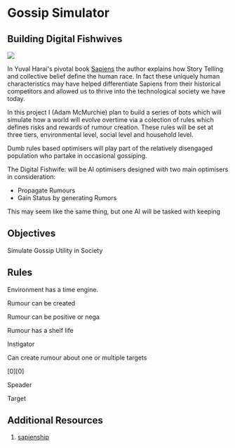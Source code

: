# Gossip Simulator 

## Building Digital Fishwives 


![](https://cf.girlsaskguys.com/q3478164/primary-share.png?33)

In Yuval Harai's pivotal book [Sapiens](https://www.ynharari.com/book/sapiens-2/) the author explains how Story Telling and collective belief define the human race. In fact these uniquely human characteristics may have helped differentiate Sapiens from their historical competitors and allowed us to thrive into the technological society we have today. 

In this project I (Adam McMurchie) plan to build a series of bots which will simulate how a world will evolve overtime via a colection of rules which defines risks and rewards of rumour creation. These rules will be set at three tiers, environmental level, social level and household level. 

 Dumb rules based optimisers will play part of the relatively disengaged population who partake in occasional gossiping. 

 The Digital Fishwife: will be AI optimisers designed with two main optimisers in consideration:

 - Propagate Rumours
 - Gain Status by generating Rumors

 This may seem like the same thing, but one AI will be tasked with keeping 



Objectives
-----------

Simulate Gossip Utility in Society






Rules
-----------------


Environment has a time engine. 

Rumour can be created

Rumour can be positive or nega

Rumour has a shelf life


Instigator

Can create rumour about one or multiple targets

[0][0] 




Speader

Target




## Additional Resources

1. [sapienship](https://www.sapienship.co/activities/storytelling)